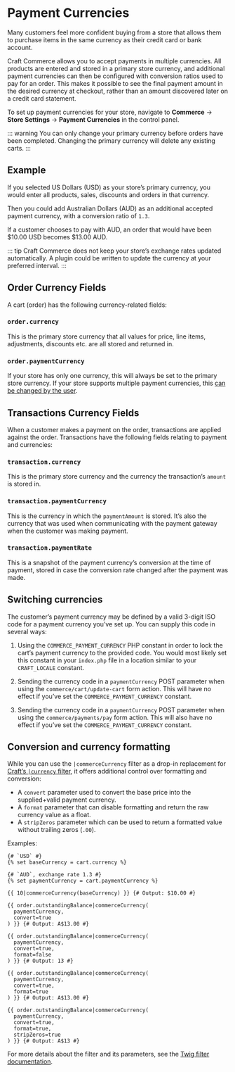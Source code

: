 # Payment Currencies

Many customers feel more confident buying from a store that allows them to purchase items in the same currency as their credit card or bank account.

Craft Commerce allows you to accept payments in multiple currencies. All products are entered and stored in a primary store currency, and additional payment currencies can then be configured with conversion ratios used to pay for an order. This makes it possible to see the final payment amount in the desired currency at checkout, rather than an amount discovered later on a credit card statement.

To set up payment currencies for your store, navigate to **Commerce** → **Store Settings** → **Payment Currencies** in the control panel.

::: warning
You can only change your primary currency before orders have been completed. Changing the primary currency will delete any existing carts.
:::

## Example

If you selected US Dollars (USD) as your store’s primary currency, you would enter all products, sales, discounts and orders in that currency.

Then you could add Australian Dollars (AUD) as an additional accepted payment currency, with a conversion ratio of `1.3`.

If a customer chooses to pay with AUD, an order that would have been $10.00 USD becomes $13.00 AUD.

::: tip
Craft Commerce does not keep your store’s exchange rates updated automatically. A plugin could be written to update the currency at your preferred interval.
:::

## Order Currency Fields

A cart (order) has the following currency-related fields:

### `order.currency`

This is the primary store currency that all values for price, line items, adjustments, discounts etc. are all stored and returned in.

### `order.paymentCurrency`

If your store has only one currency, this will always be set to the primary store currency. If your store supports multiple payment currencies, this [can be changed by the user](#switching-currencies).

## Transactions Currency Fields

When a customer makes a payment on the order, transactions are applied against the order. Transactions have the following fields relating to payment and currencies:

### `transaction.currency`

This is the primary store currency and the currency the transaction’s `amount` is stored in.

### `transaction.paymentCurrency`

This is the currency in which the `paymentAmount` is stored. It’s also the currency that was used when communicating with the payment gateway when the customer was making payment.

### `transaction.paymentRate`

This is a snapshot of the payment currency’s conversion at the time of payment, stored in case the conversion rate changed after the payment was made.

## Switching currencies

The customer’s payment currency may be defined by a valid 3-digit ISO code for a payment currency you’ve set up. You can supply this code in several ways:

1. Using the `COMMERCE_PAYMENT_CURRENCY` PHP constant in order to lock the cart’s payment currency to the provided code. You would most likely set this constant in your `index.php` file in a location similar to your `CRAFT_LOCALE` constant.

2. Sending the currency code in a `paymentCurrency` POST parameter when using the `commerce/cart/update-cart` form action. This will have no effect if you’ve set the `COMMERCE_PAYMENT_CURRENCY` constant.

3. Sending the currency code in a `paymentCurrency` POST parameter when using the `commerce/payments/pay` form action. This will also have no effect if you’ve set the `COMMERCE_PAYMENT_CURRENCY` constant.

## Conversion and currency formatting

While you can use the `|commerceCurrency` filter as a drop-in replacement for [Craft’s `|currency` filter](https://craftcms.com/docs/3.x/dev/filters.html#currency), it offers additional control over formatting and conversion:

- A `convert` parameter used to convert the base price into the supplied+valid payment currency.
- A `format` parameter that can disable formatting and return the raw currency value as a float.
- A `stripZeros` parameter which can be used to return a formatted value without trailing zeros (`.00`).

Examples:

```twig
{# `USD` #}
{% set baseCurrency = cart.currency %}

{# `AUD`, exchange rate 1.3 #}
{% set paymentCurrency = cart.paymentCurrency %}

{{ 10|commerceCurrency(baseCurrency) }} {# Output: $10.00 #}

{{ order.outstandingBalance|commerceCurrency(
  paymentCurrency,
  convert=true
) }} {# Output: A$13.00 #}

{{ order.outstandingBalance|commerceCurrency(
  paymentCurrency,
  convert=true,
  format=false
) }} {# Output: 13 #}

{{ order.outstandingBalance|commerceCurrency(
  paymentCurrency,
  convert=true,
  format=true
) }} {# Output: A$13.00 #}

{{ order.outstandingBalance|commerceCurrency(
  paymentCurrency,
  convert=true,
  format=true,
  stripZeros=true
) }} {# Output: A$13 #}
```

For more details about the filter and its parameters, see the [Twig filter documentation](twig-filters.md#commercecurrency).
